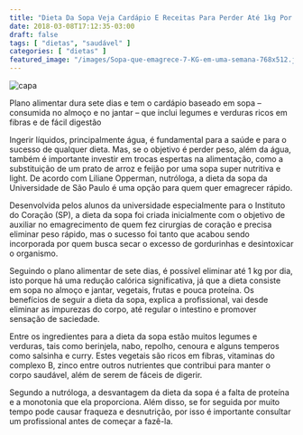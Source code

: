 ```yaml
---
title: "Dieta Da Sopa Veja Cardápio E Receitas Para Perder Até 1kg Por Dia"
date: 2018-03-08T17:12:35-03:00
draft: false
tags: [ "dietas", "saudável" ]
categories: [ "dietas" ]
featured_image: "/images/Sopa-que-emagrece-7-KG-em-uma-semana-768x512.jpg.pagespeed.ce.0eMBool8xT.jpg"
---
```


![capa](/images/Sopa-que-emagrece-7-KG-em-uma-semana-768x512.jpg.pagespeed.ce.0eMBool8xT.jpg)

Plano alimentar dura sete dias e tem o cardápio baseado em sopa – consumida no almoço e no jantar – que inclui legumes e verduras ricos em fibras e de fácil digestão

Ingerir líquidos, principalmente água, é fundamental para a saúde e para o sucesso de qualquer dieta. Mas, se o objetivo é perder peso, além da água, também é importante investir em trocas espertas na alimentação, como a substituição de um prato de arroz e feijão por uma sopa super nutritiva e light. De acordo com Liliane Opperman, nutróloga, a dieta da sopa da Universidade de São Paulo é uma opção para quem quer emagrecer rápido. 
 
Desenvolvida pelos alunos da universidade especialmente para o Instituto do Coração (SP), a dieta da sopa foi criada inicialmente com o objetivo de auxiliar no emagrecimento de quem fez cirurgias de coração e precisa eliminar peso rápido, mas o sucesso foi tanto que acabou sendo incorporada por quem busca secar o excesso de gordurinhas e desintoxicar o organismo. 
 
Seguindo o plano alimentar de sete dias, é possível eliminar até 1 kg por dia, isto porque há uma redução calórica significativa, já que a dieta consiste em sopa no almoço e jantar, vegetais, frutas e pouca proteína. Os benefícios de seguir a dieta da sopa, explica a profissional, vai desde eliminar as impurezas do corpo, até regular o intestino e promover sensação de saciedade. 
 
Entre os ingredientes para a dieta da sopa estão muitos legumes e verduras, tais como berinjela, nabo, repolho, cenoura e alguns temperos como salsinha e curry. Estes vegetais são ricos em fibras, vitaminas do complexo B, zinco entre outros nutrientes que contribui para manter o corpo saudável, além de serem de fáceis de digerir. 
 
Segundo a nutróloga, a desvantagem da dieta da sopa é a falta de proteína e a monotonia que ela proporciona. Além disso, se for seguida por muito tempo pode causar fraqueza e desnutrição, por isso é importante consultar um profissional antes de começar a fazê-la.



